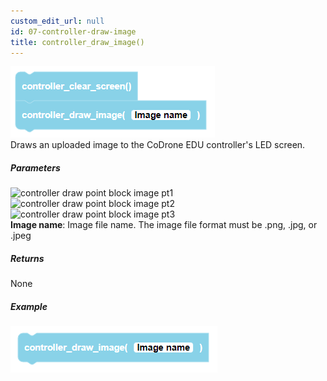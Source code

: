 ```yaml
---
custom_edit_url: null
id: 07-controller-draw-image
title: controller_draw_image()
---
```


![controller draw image block image](controller_draw_image.PNG)<br />
Draws an uploaded image to the CoDrone EDU controller's LED screen.

##### Parameters
![controller draw point block image pt1](controller_draw_param1.PNG)
![controller draw point block image pt2](controller_draw_param2.PNG)
![controller draw point block image pt3](controller_draw_param3.PNG) <br />
**Image name**: Image file name. The image file format must be .png, .jpg, or .jpeg <br />

##### Returns

None

##### Example

![controller draw point example](controller_draw_image_example.PNG)
